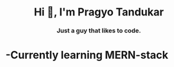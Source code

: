 <h1 align="center">Hi 👋, I'm Pragyo Tandukar</h1>
<h3 align="center">Just a guy that likes to code.</h3>
<h5 align="center"><h1>-Currently learning MERN-stack</h5>



